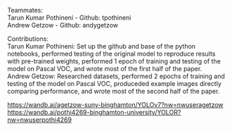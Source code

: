 Teammates:
<br />Tarun Kumar Pothineni - Github: tpothineni
<br />Andrew Getzow - Github: andygetzow

Contributions:
<br />Tarun Kumar Pothineni: Set up the github and base of the python notebooks, performed testing of the original model to reproduce results with pre-trained weights, performed 1 epoch of training and testing of the model on Pascal VOC, and wrote most of the first half of the paper.
<br />Andrew Getzow: Researched datasets, performed 2 epochs of training and testing of the model on Pascal VOC, produceded example images directly comparing performance, and wrote most of the second half of the paper.

https://wandb.ai/agetzow-suny-binghamton/YOLOv7?nw=nwuseragetzow
https://wandb.ai/pothi4269-binghamton-university/YOLOR?nw=nwuserpothi4269

